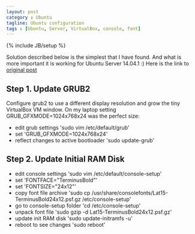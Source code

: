 ```yaml
---
layout: post
category : Ubuntu
tagline: Ubuntu configuration
tags : [Ubuntu, Server, VirtualBox, console, font]
---
```

{% include JB/setup %}

Solution described below is the simplest that I have found. And what is more important it is working for Ubuntu Server 14.04.1 :) Here is the link to [original post](http://jonforums.github.io/general/2012/12/18/ubuntu-console-vm.html)

## Step 1. Update GRUB2

Configure grub2 to use a different display resolution and grow the tiny VirtualBox VM window.
On my laptop setting GRUB_GFXMODE=1024x768x24 was the perfect size:
- edit grub settings 'sudo vim /etc/default/grub'
- set 'GRUB_GFXMODE=1024x768x24'
- reflect changes to active bootloader 'sudo update-grub'

## Step 2. Update Initial RAM Disk
- edit console settings 'sudo vim /etc/default/console-setup'
- set 'FONTFACE="TerminusBold"'
- set 'FONTSIZE="24x12"'
- copy font file archive 'sudo cp /usr/share/consolefonts/Lat15-TerminusBold24x12.psf.gz /etc/console-setup'
- go to console-setup folder 'cd /etc/console-setup'
- unpack font file 'sudo gzip -d Lat15-TerminusBold24x12.psf.gz'
- update init RAM disk 'sudo update-initramfs -u'
- reboot to see changes 'sudo reboot'

